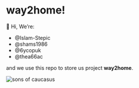 # way2home!

👋 Hi, We’re:

- @Islam-Stepic
- @shams1986
- @6ycopuk
- @thea66ac 

and we use this repo to store us project **way2home**.

![sons of caucasus](https://drive.google.com/file/d/16ucmiruJW3T6jLqnf36Lhkgr0XmqIVcT/view?usp=sharing)
